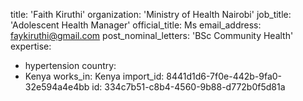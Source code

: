 title: 'Faith Kiruthi'
organization: 'Ministry of Health Nairobi'
job_title: 'Adolescent Health Manager'
official_title: Ms
email_address: faykiruthi@gmail.com
post_nominal_letters: 'BSc Community Health'
expertise:
  - hypertension
country:
  - Kenya
works_in: Kenya
import_id: 8441d1d6-7f0e-442b-9fa0-32e594a4e4bb
id: 334c7b51-c8b4-4560-9b88-d772b0f5d81a
